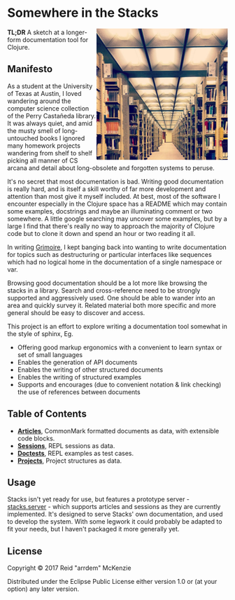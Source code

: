 # Somewhere in the Stacks
<img align="right" src="https://github.com/arrdem/stacks/raw/master/etc/stacks.jpg" width=300/>

**TL;DR** A sketch at a longer-form documentation tool for Clojure.

## Manifesto

As a student at the University of Texas at Austin, I loved wandering around the computer science collection of the Perry Castañeda library.
It was always quiet, and amid the musty smell of long-untouched books I ignored many homework projects wandering from shelf to shelf picking all manner of CS arcana and detail about long-obsolete and forgotten systems to peruse.

It's no secret that most documentation is bad.
Writing good documentation is really hard, and is itself a skill worthy of far more development and attention than most give it myself included.
At best, most of the software I encounter especially in the Clojure space has a README which may contain some examples, docstrings and maybe an illuminating comment or two somewhere.
A little google searching may uncover some examples, but by a large I find that there's really no way to approach the majority of Clojure code but to clone it down and spend an hour or two reading it all.

In writing [Grimoire](http://conj.io), I kept banging back into wanting to write documentation for topics such as destructuring or particular interfaces like sequences which had no logical home in the documentation of a single namespace or var.

Browsing good documentation should be a lot more like browsing the stacks in a library.
Search and cross-reference need to be strongly supported and aggressively used.
One should be able to wander into an area and quickly survey it.
Related material both more specific and more general should be easy to discover and access.

This project is an effort to explore writing a documentation tool somewhat in the style of sphinx, Eg.

- Offering good markup ergonomics with a convenient to learn syntax or set of small languages
- Enables the generation of API documents
- Enables the writing of other structured documents
- Enables the writing of structured examples
- Supports and encourages (due to convenient notation & link checking) the use of references between documents

## Table of Contents

- [**Articles**](/doc/articles.md), CommonMark formatted documents as data, with extensible code blocks.
- [**Sessions**](/doc/sessions.md), REPL sessions as data.
- [**Doctests**](/doc/doctests.md), REPL examples as test cases.
- [**Projects**](/doc/projects.md), Project structures as data.

## Usage

Stacks isn't yet ready for use, but features a prototype server - [stacks.server](/src/main/clj/stacks/server.clj) - which supports articles and sessions as they are currently implemented.
It's designed to serve Stacks' own documentation, and used to develop the system.
With some legwork it could probably be adapted to fit your needs, but I haven't packaged it more generally yet.

## License

Copyright © 2017 Reid "arrdem" McKenzie

Distributed under the Eclipse Public License either version 1.0 or (at your option) any later version.
